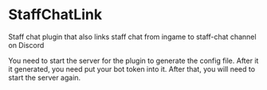 # StaffChatLink
Staff chat plugin that also links staff chat from ingame to staff-chat channel on Discord

You need to start the server for the plugin to generate the config file. After it it generated, you need put your bot token into it.
After that, you will need to start the server again.
